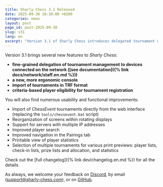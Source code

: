 ```yaml
---
title: Sharly Chess 3.1 Released
date: 2025-09-30 10:30:00 +0200
categories: news
layout: post
page_id: post-2025-09-30
slug: v31
lang: en
excerpt: "Version 3.1 of Sharly Chess introduces delegated tournament management to devices on the network, along with many other features and improvements."
---
```


Version 3.1 brings several new features to _Sharly Chess_:

- **fine-grained delegation of tournament management to devices connected on the network ([see documentation]({% link docs/network/staff.en.md %}))**
- **a new, more ergonomic console**
- **import of tournaments in TRF format**
- **criteria-based player eligibility for tournament registration**

You will also find numerous usability and functional improvements:

- Import of _ChessEvent_ tournaments directly from the web interface (replacing the `tools/chessevent.bat` script)
- Reorganization of screens within rotating displays
- Support for servers with multiple IP addresses
- Improved player search
- Improved navigation in the Pairings tab
- Printable view of player statistics
- Selection of multiple tournaments for various print previews: player lists, check-in lists, prize lists and allocation, and statistics

Check out the [full changelog]({% link dev/changelog.en.md %}) for all the details.

As always, we welcome your feedback on [Discord](https://discord.gg/WGG87eJzQZ), by email ([support@sharly-chess.com](mailto:support@sharly-chess.com)), or on [GitHub](https://github.com/sharly-chess/sharly-chess/issues).
